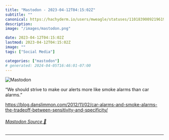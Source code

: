 ```yaml
---
title: "Mastodon - 2023-04-12T04:15:02Z"
subtitle: ""
canonical: https://hachyderm.io/users/mweagle/statuses/110183900921961967
description:
image: "/images/mastodon.png"

date: 2023-04-12T04:15:02Z
lastmod: 2023-04-12T04:15:02Z
image: ""
tags: ["Social Media"]

categories: ["mastodon"]
# generated: 2024-04-05T16:46:01-07:00
---
```

![Mastodon](/images/mastodon.png)

<p>“We should strive to make our alerts more like smoke alarms than car alarms.”</p><p><a href="https://blog.danslimmon.com/2012/11/02/car-alarms-and-smoke-alarms-the-tradeoff-between-sensitivity-and-specificity/" target="_blank" rel="nofollow noopener noreferrer" translate="no"><span class="invisible">https://</span><span class="ellipsis">blog.danslimmon.com/2012/11/02</span><span class="invisible">/car-alarms-and-smoke-alarms-the-tradeoff-between-sensitivity-and-specificity/</span></a></p>


###### [Mastodon Source 🐘](https://hachyderm.io/@mweagle/110183900921961967)

___
